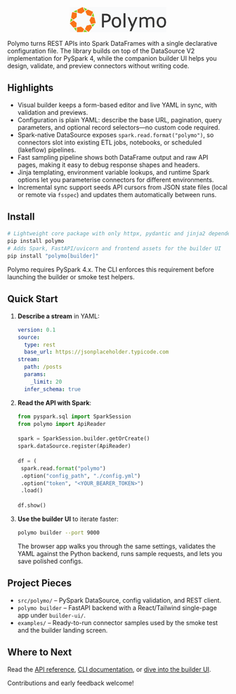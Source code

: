 <p align="center">
  <img src="builder-ui/public/logo.png" alt="Polymo" width="220">
</p>

Polymo turns REST APIs into Spark DataFrames with a single declarative configuration file. The library builds on top of the DataSource V2 implementation for PySpark 4, while the companion builder UI helps you design, validate, and preview connectors without writing code.

## Highlights
- Visual builder keeps a form-based editor and live YAML in sync, with validation and previews.
- Configuration is plain YAML: describe the base URL, pagination, query parameters, and optional record selectors—no custom code required.
- Spark-native DataSource exposes `spark.read.format("polymo")`, so connectors slot into existing ETL jobs, notebooks, or scheduled (lakeflow) pipelines.
- Fast sampling pipeline shows both DataFrame output and raw API pages, making it easy to debug response shapes and headers.
- Jinja templating, environment variable lookups, and runtime Spark options let you parameterise connectors for different environments.
- Incremental sync support seeds API cursors from JSON state files (local or remote via `fsspec`) and updates them automatically between runs.

## Install

```bash
# Lightweight core package with only httpx, pydantic and jinja2 dependencies
pip install polymo
# Adds Spark, FastAPI/uvicorn and frontend assets for the builder UI
pip install "polymo[builder]"

```

Polymo requires PySpark 4.x. The CLI enforces this requirement before launching the builder or smoke test helpers.

## Quick Start

1. **Describe a stream** in YAML:

   ```yaml
   version: 0.1
   source:
     type: rest
     base_url: https://jsonplaceholder.typicode.com
   stream:
     path: /posts
     params:
       _limit: 20
     infer_schema: true
   ```

2. **Read the API with Spark**:

   ```python
   from pyspark.sql import SparkSession
   from polymo import ApiReader

   spark = SparkSession.builder.getOrCreate()
   spark.dataSource.register(ApiReader)

   df = (
    spark.read.format("polymo")
    .option("config_path", "./config.yml")
    .option("token", "<YOUR_BEARER_TOKEN>")
    .load()
   
   df.show()
   ```

3. **Use the builder UI** to iterate faster:

   ```bash
   polymo builder --port 9000
   ```

   The browser app walks you through the same settings, validates the YAML against the Python backend, runs sample requests, and lets you save polished configs.

## Project Pieces
- `src/polymo/` – PySpark DataSource, config validation, and REST client.
- `polymo builder` – FastAPI backend with a React/Tailwind single-page app under `builder-ui/`.
- `examples/` – Ready-to-run connector samples used by the smoke test and the builder landing screen.

## Where to Next
Read the [API reference](docs/api.md), [CLI documentation](docs/cli.md), or [dive into the builder UI](docs/index.md).

Contributions and early feedback welcome!
